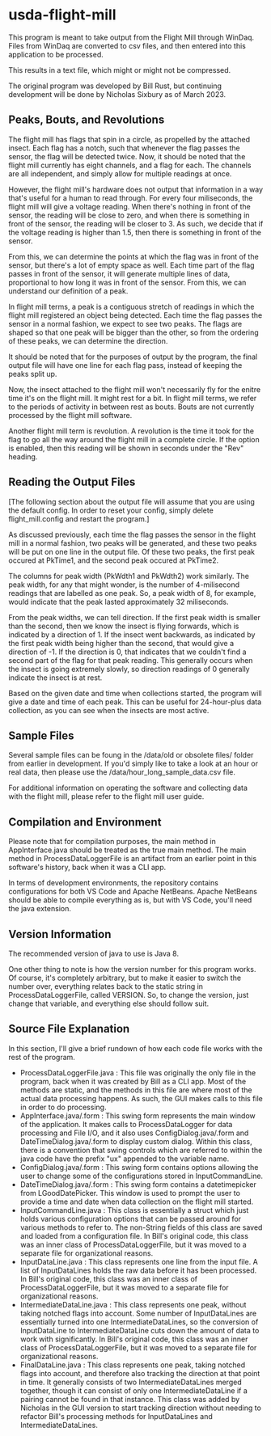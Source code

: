 # usda-flight-mill

This program is meant to take output from the Flight Mill through WinDaq. Files from WinDaq are converted to csv files, and then entered into this application to be processed.

This results in a text file, which might or might not be compressed.

The original program was developed by Bill Rust, but continuing development will be done by Nicholas Sixbury as of March 2023.

## Peaks, Bouts, and Revolutions

The flight mill has flags that spin in a circle, as propelled by the attached insect. Each flag has a notch, such that whenever the flag passes the sensor, the flag will be detected twice. Now, it should be noted that the flight mill currently has eight channels, and a flag for each. The channels are all independent, and simply allow for multiple readings at once.

However, the flight mill's hardware does not output that information in a way that's useful for a human to read through. For every four miliseconds, the flight mill will give a voltage reading. When there's nothing in front of the sensor, the reading will be close to zero, and when there is something in front of the sensor, the reading will be closer to 3. As such, we decide that if the voltage reading is higher than 1.5, then there is something in front of the sensor.

From this, we can determine the points at which the flag was in front of the sensor, but there's a lot of empty space as well. Each time part of the flag passes in front of the sensor, it will generate multiple lines of data, proportional to how long it was in front of the sensor. From this, we can understand our definition of a peak.

In flight mill terms, a peak is a contiguous stretch of readings in which the flight mill registered an object being detected. Each time the flag passes the sensor in a normal fashion, we expect to see two peaks. The flags are shaped so that one peak will be bigger than the other, so from the ordering of these peaks, we can determine the direction.

It should be noted that for the purposes of output by the program, the final output file will have one line for each flag pass, instead of keeping the peaks split up.

Now, the insect attached to the flight mill won't necessarily fly for the enitre time it's on the flight mill. It might rest for a bit. In flight mill terms, we refer to the periods of activity in between rest as bouts. Bouts are not currently processed by the flight mill software.

Another flight mill term is revolution. A revolution is the time it took for the flag to go all the way around the flight mill in a complete circle. If the option is enabled, then this reading will be shown in seconds under the "Rev" heading.

## Reading the Output Files

[The following section about the output file will assume that you are using the default config. In order to reset your config, simply delete flight_mill.config and restart the program.]

As discussed previously, each time the flag passes the sensor in the flight mill in a normal fashion, two peaks will be generated, and these two peaks will be put on one line in the output file. Of these two peaks, the first peak occured at PkTime1, and the second peak occured at PkTime2.

The columns for peak width (PkWdth1 and PkWdth2) work similarly. The peak width, for any that might wonder, is the number of 4-milisecond readings that are labelled as one peak. So, a peak width of 8, for example, would indicate that the peak lasted approximately 32 miliseconds.

From the peak widths, we can tell direction. If the first peak width is smaller than the second, then we know the insect is flying forwards, which is indicated by a direction of 1. If the insect went backwards, as indicated by the first peak width being higher than the second, that would give a direction of -1. If the direction is 0, that indicates that we couldn't find a second part of the flag for that peak reading. This generally occurs when the insect is going extremely slowly, so direction readings of 0 generally indicate the insect is at rest.

Based on the given date and time when collections started, the program will give a date and time of each peak. This can be useful for 24-hour-plus data collection, as you can see when the insects are most active.

## Sample Files

Several sample files can be foung in the /data/old or obsolete files/ folder from earlier in development. If you'd simply like to take a look at an hour or real data, then please use the /data/hour_long_sample_data.csv file.

For additional information on operating the software and collecting data with the flight mill, please refer to the flight mill user guide.

## Compilation and Environment

Please note that for compilation purposes, the main method in AppInterface.java should be treated as the true main method. The main method in ProcessDataLoggerFile is an artifact from an earlier point in this software's history, back when it was a CLI app.

In terms of development environments, the repository contains configurations for both VS Code and Apache NetBeans. Apache NetBeans should be able to compile everything as is, but with VS Code, you'll need the java extension.

## Version Information

The recommended version of java to use is Java 8.

One other thing to note is how the version number for this program works. Of course, it's completely arbitrary, but to make it easier to switch the number over, everything relates back to the static string in ProcessDataLoggerFile, called VERSION. So, to change the version, just change that variable, and everything else should follow suit.

## Source File Explanation

In this section, I'll give a brief rundown of how each code file works with the rest of the program.

- ProcessDataLoggerFile.java : This file was originally the only file in the program, back when it was created by Bill as a CLI app. Most of the methods are static, and the methods in this file are where most of the actual data processing happens. As such, the GUI makes calls to this file in order to do processing.
- AppInterface.java/.form : This swing form represents the main window of the application. It makes calls to ProcessDataLogger for data processing and File I/O, and it also uses ConfigDialog.java/.form and DateTimeDialog.java/.form to display custom dialog. Within this class, there is a convention that swing controls which are referred to within the java code have the prefix "ux" appended to the variable name.
- ConfigDialog.java/.form : This swing form contains options allowing the user to change some of the configurations stored in InputCommandLine.
- DateTimeDialog.java/.form : This swing form contains a datetimepicker from LGoodDatePicker. This window is used to prompt the user to provide a time and date when data collection on the flight mill started.
- InputCommandLine.java : This class is essentially a struct which just holds various configuration options that can be passed around for various methods to refer to. The non-String fields of this class are saved and loaded from a configuration file. In Bill's original code, this class was an inner class of ProcessDataLoggerFile, but it was moved to a separate file for organizational reasons.
- InputDataLine.java : This class represents one line from the input file. A list of InputDataLines holds the raw data before it has been processed. In Bill's original code, this class was an inner class of ProcessDataLoggerFile, but it was moved to a separate file for organizational reasons.
- IntermediateDataLine.java : This class represents one peak, without taking notched flags into account. Some number of InputDataLines are essentially turned into one IntermediateDataLines, so the conversion of InputDataLine to IntermediateDataLine cuts down the amount of data to work with significantly. In Bill's original code, this class was an inner class of ProcessDataLoggerFile, but it was moved to a separate file for organizational reasons.
- FinalDataLine.java : This class represents one peak, taking notched flags into account, and therefore also tracking the direction at that point in time. It generally consists of two IntermediateDataLines merged together, though it can consist of only one IntermediateDataLine if a pairing cannot be found in that instance. This class was added by Nicholas in the GUI version to start tracking direction without needing to refactor Bill's processing methods for InputDataLines and IntermediateDataLines.
